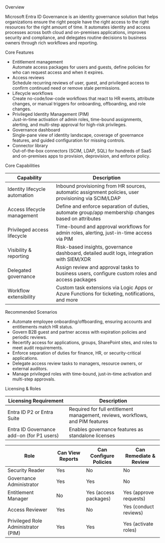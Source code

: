 Overview

Microsoft Entra ID Governance is an identity governance solution that helps organizations ensure the right people have the right access to the right resources for the right amount of time. It automates identity and access processes across both cloud and on-premises applications, improves security and compliance, and delegates routine decisions to business owners through rich workflows and reporting.

Core Features

- Entitlement management  
    Automate access packages for users and guests, define policies for who can request access and when it expires.
- Access reviews  
    Schedule recurring reviews of user, guest, and privileged access to confirm continued need or remove stale permissions.
- Lifecycle workflows  
    Create no-code/low-code workflows that react to HR events, attribute changes, or manual triggers for onboarding, offboarding, and role changes.
- Privileged Identity Management (PIM)  
    Just-in-time activation of admin roles, time-bound assignments, alerting, and multi-step approval for high-risk privileges.
- Governance dashboard  
    Single-pane view of identity landscape, coverage of governance features, and guided configuration for missing controls.
- Connector library  
    Out-of-the-box connectors (SCIM, LDAP, SQL) for hundreds of SaaS and on-premises apps to provision, deprovision, and enforce policy.

Core Capabilities

|Capability|Description|
|---|---|
|Identity lifecycle automation|Inbound provisioning from HR sources, automatic assignment policies, user provisioning via SCIM/LDAP|
|Access lifecycle management|Define and enforce separation of duties, automate group/app membership changes based on attributes|
|Privileged access lifecycle|Time-bound and approval workflows for admin roles, alerting, just-in-time access via PIM|
|Visibility & reporting|Risk-based insights, governance dashboard, detailed audit logs, integration with SIEM/XDR|
|Delegated governance|Assign review and approval tasks to business users, configure custom roles and access packages|
|Workflow extensibility|Custom task extensions via Logic Apps or Azure Functions for ticketing, notifications, and more|

Recommended Scenarios

- Automate employee onboarding/offboarding, ensuring accounts and entitlements match HR status.
- Govern B2B guest and partner access with expiration policies and periodic reviews.
- Recertify access for applications, groups, SharePoint sites, and roles to meet audit requirements.
- Enforce separation of duties for finance, HR, or security-critical applications.
- Delegate access review tasks to managers, resource owners, or external auditors.
- Manage privileged roles with time-bound, just-in-time activation and multi-step approvals.

Licensing & Roles

|Licensing Requirement|Description|
|---|---|
|Entra ID P2 or Entra Suite|Required for full entitlement management, reviews, workflows, and PIM features|
|Entra ID Governance add-on (for P1 users)|Enables governance features as standalone licenses|

|Role|Can View Reports|Can Configure Policies|Can Remediate & Review|
|---|---|---|---|
|Security Reader|Yes|No|No|
|Governance Administrator|Yes|Yes|No|
|Entitlement Manager|No|Yes (access packages)|Yes (approve requests)|
|Access Reviewer|Yes|No|Yes (conduct reviews)|
|Privileged Role Administrator (PIM)|Yes|Yes|Yes (activate roles)|
